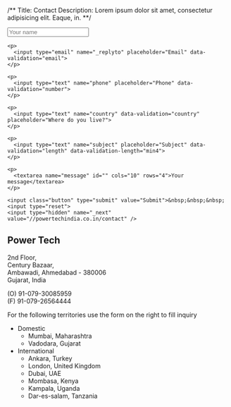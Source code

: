/**
Title: Contact
Description: Lorem ipsum dolor sit amet, consectetur adipisicing elit. Eaque, in.
**/

<div class="two-third">
  <form action="//forms.brace.io/vivek@powertechindia.co.in" method="post">
    <p>
      <input type="text" name="name" placeholder="Your name" data-validation="length" data-validation-length="min4">
    </p>

    <p>
      <input type="email" name="_replyto" placeholder="Email" data-validation="email">
    </p>

    <p>
      <input type="text" name="phone" placeholder="Phone" data-validation="number">
    </p>

    <p>
      <input type="text" name="country" data-validation="country" placeholder="Where do you live?">
    </p>

    <p>
      <input type="text" name="subject" placeholder="Subject" data-validation="length" data-validation-length="min4">
    </p>

    <p>
      <textarea name="message" id="" cols="10" rows="4">Your message</textarea>
    </p>

    <input class="button" type="submit" value="Submit">&nbsp;&nbsp;&nbsp;<input type="reset">
    <input type="hidden" name="_next" value="//powertechindia.co.in/contact" />
  </form>
</div>

<div class="one-third omega">
<h2>Power Tech</h2>
<p>
  2nd Floor,<br/>
  Century Bazaar,<br/>
  Ambawadi, Ahmedabad - 380006<br/>
  Gujarat, India
</p>
<p>
(O) 91-079-30085959<br/>
(F) 91-079-26564444<br/>
</p> 

<p>For the following territories use the form on the right to fill inquiry</p>
<ul>
<li>Domestic
<ul>
  <li>Mumbai, Maharashtra</li>
  <li>Vadodara, Gujarat</li>
</ul>

</li>

  <li>International

<ul>
  <li>Ankara, Turkey</li>
  <li>London, United Kingdom</li>
  <li>Dubai, UAE</li>
  <li>Mombasa, Kenya</li>
  <li>Kampala, Uganda</li>
  <li>Dar-es-salam, Tanzania</li>
</ul>
</li>
</ul>
</div>


